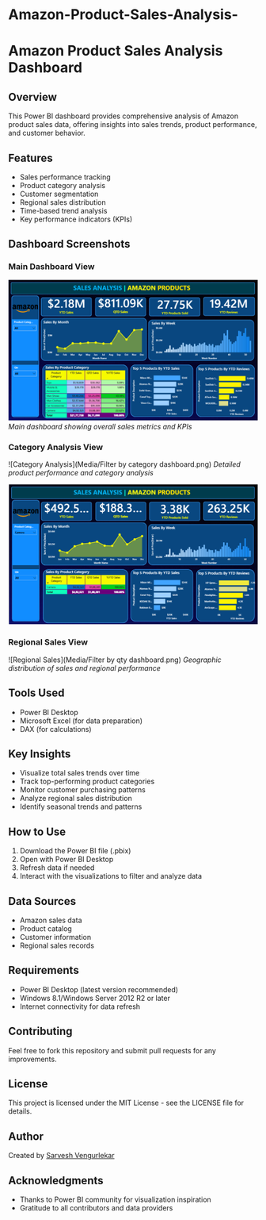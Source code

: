 # Amazon-Product-Sales-Analysis-

# Amazon Product Sales Analysis Dashboard

## Overview
This Power BI dashboard provides comprehensive analysis of Amazon product sales data, offering insights into sales trends, product performance, and customer behavior.

## Features
- Sales performance tracking
- Product category analysis
- Customer segmentation
- Regional sales distribution
- Time-based trend analysis
- Key performance indicators (KPIs)

## Dashboard Screenshots
### Main Dashboard View
![Main Dashboard](Media/Dashboard.png)
*Main dashboard showing overall sales metrics and KPIs*


### Category Analysis View
![Category Analysis](Media/Filter by category dashboard.png)
*Detailed product performance and category analysis*

![Project Preview](Media/Filter_by_category_dashboard.png)

### Regional Sales View
![Regional Sales](Media/Filter by qty dashboard.png)
*Geographic distribution of sales and regional performance*

## Tools Used
- Power BI Desktop
- Microsoft Excel (for data preparation)
- DAX (for calculations)

## Key Insights
- Visualize total sales trends over time
- Track top-performing product categories
- Monitor customer purchasing patterns
- Analyze regional sales distribution
- Identify seasonal trends and patterns

## How to Use
1. Download the Power BI file (.pbix)
2. Open with Power BI Desktop
3. Refresh data if needed
4. Interact with the visualizations to filter and analyze data

## Data Sources
- Amazon sales data
- Product catalog
- Customer information
- Regional sales records

## Requirements
- Power BI Desktop (latest version recommended)
- Windows 8.1/Windows Server 2012 R2 or later
- Internet connectivity for data refresh

## Contributing
Feel free to fork this repository and submit pull requests for any improvements.

## License
This project is licensed under the MIT License - see the LICENSE file for details.

## Author
Created by [Sarvesh Vengurlekar](https://github.com/sarveshvengurlekar)

## Acknowledgments
- Thanks to Power BI community for visualization inspiration
- Gratitude to all contributors and data providers

